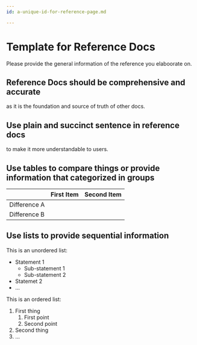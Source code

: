 ```yaml
---
id: a-unique-id-for-reference-page.md

---
```


# Template for Reference Docs 

Please provide the general information of the reference you elaboorate on.

## Reference Docs should be comprehensive and accurate

as it is the foundation and source of truth of other docs.

## Use plain and succinct sentence in reference docs

to make it more understandable to users.

## Use tables to compare things or provide information that categorized in groups

|              | First Item | Second Item |
| ------------ | ---------- | ----------- |
| Difference A |            |             |
| Difference B |            |             |



## Use lists to provide sequential information

This is an unordered list:

- Statement 1
  - Sub-statement 1
  - Sub-statement 2
- Statemet 2
- ...

This is an ordered list:

1. First thing
   1. First point
   2. Second point
2. Second thing
3. ...



